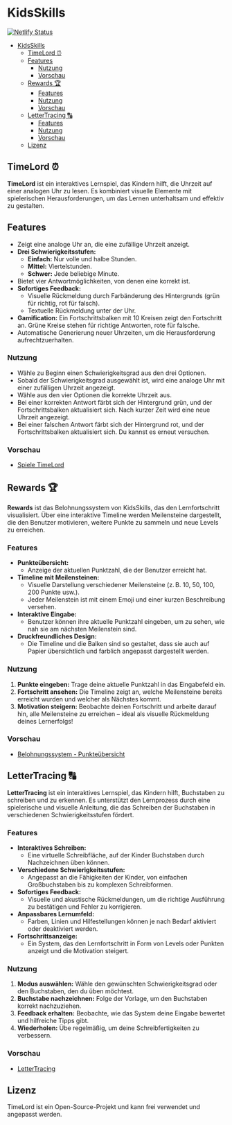 # KidsSkills

[![Netlify Status](https://api.netlify.com/api/v1/badges/d94c9bd9-84c9-4d7c-889f-bbc161b1a7bd/deploy-status)](https://app.netlify.com/sites/daddiotime-kidsskills/deploys)

- [KidsSkills](#kidsskills)
  - [TimeLord ⏰](#timelord-)
  - [Features](#features)
    - [Nutzung](#nutzung)
    - [Vorschau](#vorschau)
  - [Rewards 🏆](#rewards-)
    - [Features](#features-1)
    - [Nutzung](#nutzung-1)
    - [Vorschau](#vorschau-1)
  - [LetterTracing 🔠](#lettertracing-)
    - [Features](#features-2)
    - [Nutzung](#nutzung-2)
    - [Vorschau](#vorschau-2)
  - [Lizenz](#lizenz)


## TimeLord ⏰

**TimeLord** ist ein interaktives Lernspiel, das Kindern hilft, die Uhrzeit auf einer analogen Uhr zu lesen. Es kombiniert visuelle Elemente mit spielerischen Herausforderungen, um das Lernen unterhaltsam und effektiv zu gestalten.

## Features

- Zeigt eine analoge Uhr an, die eine zufällige Uhrzeit anzeigt.
- **Drei Schwierigkeitsstufen:**
    - **Einfach:** Nur volle und halbe Stunden.
    - **Mittel:** Viertelstunden.
    - **Schwer:** Jede beliebige Minute.
- Bietet vier Antwortmöglichkeiten, von denen eine korrekt ist.
- **Sofortiges Feedback:**
    - Visuelle Rückmeldung durch Farbänderung des Hintergrunds (grün für richtig, rot für falsch).
    - Textuelle Rückmeldung unter der Uhr.
- **Gamification:** Ein Fortschrittsbalken mit 10 Kreisen zeigt den Fortschritt an. Grüne Kreise stehen für richtige Antworten, rote für falsche.
- Automatische Generierung neuer Uhrzeiten, um die Herausforderung aufrechtzuerhalten.

### Nutzung

- Wähle zu Beginn einen Schwierigkeitsgrad aus den drei Optionen.
- Sobald der Schwierigkeitsgrad ausgewählt ist, wird eine analoge Uhr mit einer zufälligen Uhrzeit angezeigt.
- Wähle aus den vier Optionen die korrekte Uhrzeit aus.
- Bei einer korrekten Antwort färbt sich der Hintergrund grün, und der Fortschrittsbalken aktualisiert sich. Nach kurzer Zeit wird eine neue Uhrzeit angezeigt.
- Bei einer falschen Antwort färbt sich der Hintergrund rot, und der Fortschrittsbalken aktualisiert sich. Du kannst es erneut versuchen.

### Vorschau

- [Spiele TimeLord](https://daddiotime-kidsskills.netlify.app/timelord/index.html)

## Rewards 🏆

**Rewards** ist das Belohnungssystem von KidsSkills, das den Lernfortschritt visualisiert. Über eine interaktive Timeline werden Meilensteine dargestellt, die den Benutzer motivieren, weitere Punkte zu sammeln und neue Levels zu erreichen.

### Features

- **Punkteübersicht:** 
  - Anzeige der aktuellen Punktzahl, die der Benutzer erreicht hat.
- **Timeline mit Meilensteinen:**
  - Visuelle Darstellung verschiedener Meilensteine (z. B. 10, 50, 100, 200 Punkte usw.).
  - Jeder Meilenstein ist mit einem Emoji und einer kurzen Beschreibung versehen.
- **Interaktive Eingabe:**
  - Benutzer können ihre aktuelle Punktzahl eingeben, um zu sehen, wie nah sie am nächsten Meilenstein sind.
- **Druckfreundliches Design:**
  - Die Timeline und die Balken sind so gestaltet, dass sie auch auf Papier übersichtlich und farblich angepasst dargestellt werden.

### Nutzung

1. **Punkte eingeben:** Trage deine aktuelle Punktzahl in das Eingabefeld ein.
2. **Fortschritt ansehen:** Die Timeline zeigt an, welche Meilensteine bereits erreicht wurden und welcher als Nächstes kommt.
3. **Motivation steigern:** Beobachte deinen Fortschritt und arbeite darauf hin, alle Meilensteine zu erreichen – ideal als visuelle Rückmeldung deines Lernerfolgs!

### Vorschau

- [Belohnungssystem - Punkteübersicht](https://daddiotime-kidsskills.netlify.app/rewards/index.html)

## LetterTracing 🔠

**LetterTracing** ist ein interaktives Lernspiel, das Kindern hilft, Buchstaben zu schreiben und zu erkennen. Es unterstützt den Lernprozess durch eine spielerische und visuelle Anleitung, die das Schreiben der Buchstaben in verschiedenen Schwierigkeitsstufen fördert.

### Features

- **Interaktives Schreiben:**
  - Eine virtuelle Schreibfläche, auf der Kinder Buchstaben durch Nachzeichnen üben können.
- **Verschiedene Schwierigkeitsstufen:**
  - Angepasst an die Fähigkeiten der Kinder, von einfachen Großbuchstaben bis zu komplexen Schreibformen.
- **Sofortiges Feedback:**
  - Visuelle und akustische Rückmeldungen, um die richtige Ausführung zu bestätigen und Fehler zu korrigieren.
- **Anpassbares Lernumfeld:**
  - Farben, Linien und Hilfestellungen können je nach Bedarf aktiviert oder deaktiviert werden.
- **Fortschrittsanzeige:**
  - Ein System, das den Lernfortschritt in Form von Levels oder Punkten anzeigt und die Motivation steigert.

### Nutzung

1. **Modus auswählen:** Wähle den gewünschten Schwierigkeitsgrad oder den Buchstaben, den du üben möchtest.
2. **Buchstabe nachzeichnen:** Folge der Vorlage, um den Buchstaben korrekt nachzuziehen.
3. **Feedback erhalten:** Beobachte, wie das System deine Eingabe bewertet und hilfreiche Tipps gibt.
4. **Wiederholen:** Übe regelmäßig, um deine Schreibfertigkeiten zu verbessern.

### Vorschau

- [LetterTracing](https://daddiotime-kidsskills.netlify.app/lettertracing/index.html)


## Lizenz

TimeLord ist ein Open-Source-Projekt und kann frei verwendet und angepasst werden.